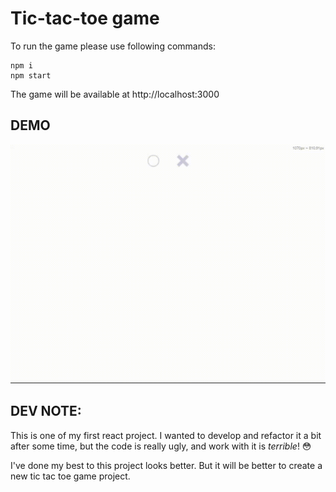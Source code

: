 # Tic-tac-toe game

To run the game please use following commands:
```
npm i
npm start
```

The game will be available at http://localhost:3000

## DEMO

![Demo](tic-tac-toe.gif)

## DEV NOTE:
This is one of my first react project. 
I wanted to develop and refactor it a bit after some time, but the code is really ugly, and work with it is *terrible*! :flushed:

I've done my best to this project looks better. But it will be better to create a new tic tac toe game project.